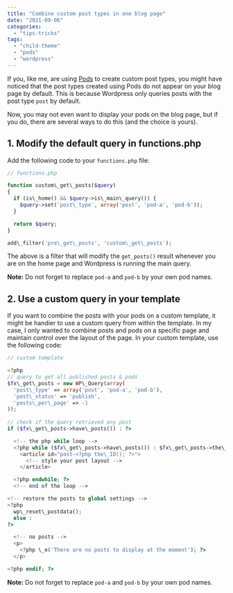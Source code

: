 ```yaml
---
title: "Combine custom post types in one blog page"
date: "2021-09-06"
categories: 
  - "tips-tricks"
tags: 
  - "child-theme"
  - "pods"
  - "wordpress"
---
```


If you, like me, are using [Pods](https://pods.io) to create custom post types, you might have noticed that the post types created using Pods do not appear on your blog page by default. This is because Wordpress only queries posts with the post type `post` by default.

Now, you may not even want to display your pods on the blog page, but if you do, there are several ways to do this (and the choice is yours).

## 1\. Modify the default query in functions.php

Add the following code to your `functions.php` file:

```php
// functions.php

function custom\_get\_posts($query)
{
  if (is\_home() && $query->is\_main\_query()) {
    $query->set('post\_type', array('post', 'pod-a', 'pod-b'));
  }

  return $query;
}

add\_filter('pre\_get\_posts', 'custom\_get\_posts');
```

The above is a filter that will modify the `get_posts()` result whenever you are on the home page and Wordpress is running the main query.

**Note:** Do not forget to replace `pod-a` and `pod-b` by your own pod names.

## 2\. Use a custom query in your template

If you want to combine the posts with your pods on a custom template, it might be handier to use a custom query from within the template. In my case, I only wanted to combine posts and pods on a specific page and maintain control over the layout of the page. In your custom template, use the following code:

```php
// custom template

<?php
// query to get all published posts & pods
$fx\_get\_posts = new WP\_Query(array(
  'post\_type' => array('post', 'pod-a', 'pod-b'),
  'post\_status' => 'publish',
  'posts\_per\_page' => -1 
));
		
// check if the query retrieved any post
if ($fx\_get\_posts->have\_posts()) : ?>

  <!-- the php while loop -->
  <?php while ($fx\_get\_posts->have\_posts()) : $fx\_get\_posts->the\_post(); ?>
    <article id="post-<?php the\_ID(); ?>">
      <!-- style your post layout -->
    </article>

  <?php endwhile; ?>
  <!-- end of the loop -->

<!-- restore the posts to global settings -->
<?php 
  wp\_reset\_postdata();
  else : 
?>

  <!-- no posts -->
  <p>
    <?php \_e('There are no posts to display at the moment'); ?>
  </p>

<?php endif; ?>
```

**Note:** Do not forget to replace `pod-a` and `pod-b` by your own pod names.
